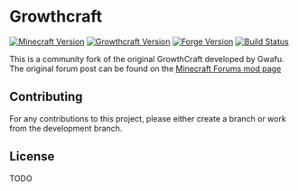 Growthcraft 
===========

[![Minecraft Version](http://img.shields.io/minecraft/1.7.10.png?color=green)](https://minecraft.net/)
[![Growthcraft Version](http://img.shields.io/growthcraft/2.1.0b.png?color=green)](https://github.com/alatyami/Growthcraft-1.7)
[![Forge Version](http://img.shields.io/forge/10.13.4.1448.png?color=green)](http://files.minecraftforge.net/)
[![Build Status](https://travis-ci.org/alatyami/Growthcraft-1.7.svg?branch=master)](https://travis-ci.org/alatyami/Growthcraft-1.7)

This is a community fork of the original GrowthCraft developed by Gwafu. The 
original forum post can be found on the [Minecraft Forums mod page](http://www.minecraftforum.net/forums/mapping-and-modding/minecraft-mods/1286298-growthcraft-jul-15-2014-proper-1-7-10-release)

## Contributing 

For any contributions to this project, please either create a branch or work from the development branch.


## License

TODO
